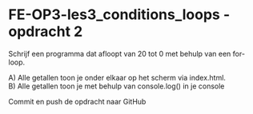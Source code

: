 ﻿# FE-OP3-les3_conditions_loops - opdracht 2

Schrijf een programma dat afloopt van
20 tot 0 met behulp van een for-loop.

A)	Alle getallen toon je onder elkaar op het scherm via index.html. <br>
B)	Alle getallen toon je met behulp van console.log() in je console

Commit en push de opdracht naar GitHub


